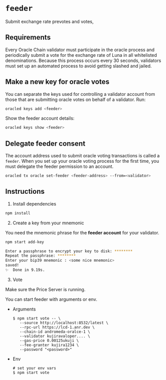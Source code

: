 # `feeder`

Submit exchange rate prevotes and votes,

## Requirements

Every Oracle Chain validator must participate in the oracle process and periodically submit a vote for the exchange rate of Luna in all whitelisted denominations. Because this process occurs every 30 seconds, validators must set up an automated process to avoid getting slashed and jailed.

## Make a new key for oracle votes

You can separate the keys used for controlling a validator account from those that are submitting oracle votes on behalf of a validator. Run:

```bash
oracled keys add <feeder>
```

Show the feeder account details:

```bash
oracled keys show <feeder>
```

## Delegate feeder consent

The account address used to submit oracle voting transactions is called a `feeder`. When you set up your oracle voting process for the first time, you must delegate the feeder permission to an account.

```bash
oracled tx oracle set-feeder <feeder-address> --from=<validator>
```

## Instructions

1. Install dependencies

```sh
npm install
```

2. Create a key from your mnemonic

You need the mnemonic phrase for the **feeder account** for your validator.

```sh
npm start add-key

Enter a passphrase to encrypt your key to disk: ********
Repeat the passphrase: ********
Enter your bip39 mnemonic : <some nice mnemonic>
saved!
✨  Done in 9.19s.
```

3. Vote

Make sure the Price Server is running.

You can start feeder with arguments or env.

- Arguments

  ```shell
  $ npm start vote -- \
     --source http://localhost:8532/latest \
     --rpc-url https://lcd-1.anr.dev \
     --chain-id andromeda-oralce-1 \
     --validator kujiravaloper.... \
     --gas-price 0.00125ukuji \
     --fee-granter kujira1234 \
     --password "<password>"
  ```

- Env
  ```shell
  # set your env vars
  $ npm start vote
  ```
